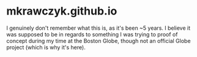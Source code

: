 # mkrawczyk.github.io

I genuinely don't remember what this is, as it's been ~5 years. I believe it was supposed to be in regards to something I was trying to proof of concept during my time at the Boston Globe, though not an official Globe project (which is why it's here).
